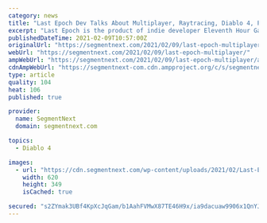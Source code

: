 ```yaml
---
category: news
title: "Last Epoch Dev Talks About Multiplayer, Raytracing, Diablo 4, PoE 2 and More"
excerpt: "Last Epoch is the product of indie developer Eleventh Hour Games with a pretty straightforward goal of becoming \"the next great action role-playing game\" ..."
publishedDateTime: 2021-02-09T10:57:00Z
originalUrl: "https://segmentnext.com/2021/02/09/last-epoch-multiplayer/"
webUrl: "https://segmentnext.com/2021/02/09/last-epoch-multiplayer/"
ampWebUrl: "https://segmentnext.com/2021/02/09/last-epoch-multiplayer/amp/"
cdnAmpWebUrl: "https://segmentnext-com.cdn.ampproject.org/c/s/segmentnext.com/2021/02/09/last-epoch-multiplayer/amp/"
type: article
quality: 104
heat: 106
published: true

provider:
  name: SegmentNext
  domain: segmentnext.com

topics:
  - Diablo 4

images:
  - url: "https://cdn.segmentnext.com/wp-content/uploads/2021/02/Last-Epoch-Undead.jpg"
    width: 620
    height: 349
    isCached: true

secured: "s2ZYmak3UBf4KpXcJqGam/b1AahFVMwX87TE46H9x/ia9dacuaw9906x1QnYJFIkJHCQm/QNKEnSZUPcll3QaIhDJjvE8G1ymDoR5TS+XB1oeOp3uPchb9vJjN2JYZDYHte+nEGb2rfyfaX948Kw4LxFXM5MA/2aNhwIcVQjRAcxda6ApeWxv/cCKvGTy1Xh/rrW7y/yxjcMc2tE8kpyr1xEuhcZ/BiAaFr37honvwg9r45OgrZ7dYbxy8b2cqi0QlNihmP7j3XfUMQsLb6FzqI4jL0onvZauDmnPYZAVnQuVTah4z7vRhOGNy4uyzNcj9fMoT+q99iwYTKUaq3iTMy1cm3nAxw7uSAnppJDqCM=;voHLrW14JYmOaY/kOCCg6g=="
---
```


